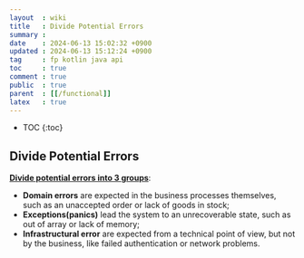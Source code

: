 ```yaml
---
layout  : wiki
title   : Divide Potential Errors
summary : 
date    : 2024-06-13 15:02:32 +0900
updated : 2024-06-13 15:12:24 +0900
tag     : fp kotlin java api
toc     : true
comment : true
public  : true
parent  : [[/functional]]
latex   : true
---
```

* TOC
{:toc}

## Divide Potential Errors

__[Divide potential errors into 3 groups](https://bespoyasov.me/blog/domain-modelling-made-functional-3/)__:
- __Domain errors__ are expected in the business processes themselves, such as an unaccepted order or lack of goods in stock;
- __Exceptions(panics)__ lead the system to an unrecoverable state, such as out of array or lack of memory;
- __Infrastructural error__ are expected from a technical point of view, but not by the business, like failed authentication or network problems.
